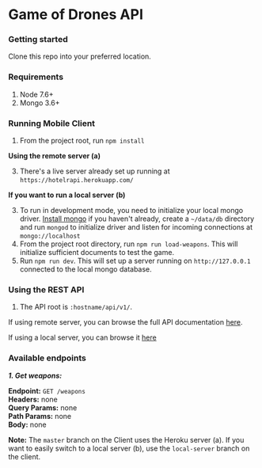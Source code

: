 # Game of Drones API

### Getting started

Clone this repo into your preferred location.

### Requirements

1. Node 7.6+
2. Mongo 3.6+

### Running Mobile Client

1. From the project root, run `npm install`

**Using the remote server (a)**

3. There's a live server already set up running at `https://hotelrapi.herokuapp.com/`

**If you want to run a local server (b)**

3. To run in development mode, you need to initialize your local mongo driver. [Install mongo](https://docs.mongodb.com/manual/installation/) if you haven't already, create a `~/data/db` directory and run `mongod` to initialize driver and listen for incoming connections at `mongo://localhost`
4. From the project root directory, run `npm run load-weapons`. This will initialize sufficient documents to test the game.
5. Run `npm run dev`. This will set up a server running on `http://127.0.0.1` connected to the local mongo database.

### Using the REST API

1. The API root is `:hostname/api/v1/`.

If using remote server, you can browse the full API documentation [here](https://gofdrones.herokuapp.com/api/v1/docs/#/).

If using a local server, you can browse it [here](http://127.0.0.1:5000/api/v1/docs)

### Available endpoints

***1. Get weapons:***

**Endpoint:** `GET /weapons`\
**Headers:** none\
**Query Params:** none\
**Path Params:** none\
**Body:** none


**Note:** The `master` branch on the Client uses the Heroku server (a). If you want to easily switch to a local server (b), use the `local-server` branch on the client.
